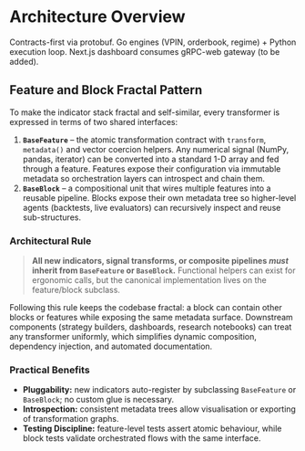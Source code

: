 # Architecture Overview
Contracts-first via protobuf. Go engines (VPIN, orderbook, regime) + Python execution loop.
Next.js dashboard consumes gRPC-web gateway (to be added).

## Feature and Block Fractal Pattern

To make the indicator stack fractal and self-similar, every transformer is expressed in terms of two shared interfaces:

1. **`BaseFeature`** – the atomic transformation contract with `transform`, `metadata()` and vector coercion helpers. Any numerical signal (NumPy, pandas, iterator) can be converted into a standard 1-D array and fed through a feature. Features expose their configuration via immutable metadata so orchestration layers can introspect and chain them.
2. **`BaseBlock`** – a compositional unit that wires multiple features into a reusable pipeline. Blocks expose their own metadata tree so higher-level agents (backtests, live evaluators) can recursively inspect and reuse sub-structures.

### Architectural Rule

> **All new indicators, signal transforms, or composite pipelines _must_ inherit from `BaseFeature` or `BaseBlock`.** Functional helpers can exist for ergonomic calls, but the canonical implementation lives on the feature/block subclass.

Following this rule keeps the codebase fractal: a block can contain other blocks or features while exposing the same metadata surface. Downstream components (strategy builders, dashboards, research notebooks) can treat any transformer uniformly, which simplifies dynamic composition, dependency injection, and automated documentation.

### Practical Benefits

- **Pluggability:** new indicators auto-register by subclassing `BaseFeature` or `BaseBlock`; no custom glue is necessary.
- **Introspection:** consistent metadata trees allow visualisation or exporting of transformation graphs.
- **Testing Discipline:** feature-level tests assert atomic behaviour, while block tests validate orchestrated flows with the same interface.
